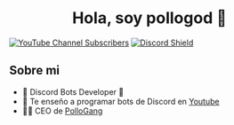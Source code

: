 <div align="center">
<h1 align="center">Hola, soy pollogod 👋</h1>
</div>


[![YouTube Channel Subscribers](https://img.shields.io/youtube/channel/subscribers/UCYWw2P9ZitCiWu49a_mqbRw?style=social)](https://www.youtube.com/@PolloGang)
[![Discord Shield](https://dcbadge.vercel.app/api/server/pollogang-oficial-981288978416300053)](https://discord.gg/pollogang-oficial-981288978416300053)

## Sobre mi

- 🤖 Discord Bots Developer 🤖
- 🎥 Te enseño a programar bots de Discord en [Youtube](https://www.youtube.com/@PolloGang)
- 👨‍💻 CEO de [PolloGang](https://www.pollogang.com/)
<br>


